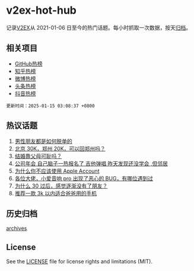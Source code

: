 # v2ex-hot-hub

 记录[V2EX](https://www.v2ex.com/)从 2021-01-06 日至今的热门话题。每小时抓取一次数据，按天[归档](archives)。
 
 ## 相关项目

- [GitHub热榜](https://github.com/lonnyzhang423/github-hot-hub)
- [知乎热榜](https://github.com/lonnyzhang423/zhihu-hot-hub)
- [微博热榜](https://github.com/lonnyzhang423/weibo-hot-hub)
- [头条热榜](https://github.com/lonnyzhang423/toutiao-hot-hub)
- [抖音热榜](https://github.com/lonnyzhang423/douyin-hot-hub)


 `更新时间：2025-01-15 03:08:37 +0800`

## 热议话题

1. [男性朋友都是如何脱单的](https://www.v2ex.com/t/1104885)
1. [北京 30K，郑州 20K，可以回郑州吗？](https://www.v2ex.com/t/1104949)
1. [结婚靠父母可耻吗？](https://www.v2ex.com/t/1104890)
1. [公司年会 自己脑子一热报名了 吉他弹唱 昨天发现还没学会 ,但邻居](https://www.v2ex.com/t/1105037)
1. [为什么你不应该使用 Apple Account](https://www.v2ex.com/t/1105001)
1. [各位大佬，小爱音响 pro 出现了恶心的 BUG，有哪位遇到过](https://www.v2ex.com/t/1104864)
1. [为什么 30 过后，感觉逐渐没有了朋友？](https://www.v2ex.com/t/1104872)
1. [推荐一款 3k 以内适合爸爸用的手机](https://www.v2ex.com/t/1104906)

## 历史归档

[archives](archives)

## License

See the [LICENSE](LICENSE) file for license rights and limitations (MIT).
